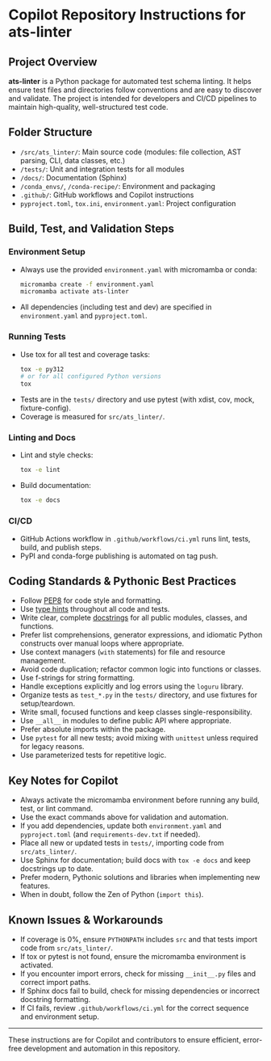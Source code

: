 # Copilot Repository Instructions for ats-linter

## Project Overview

**ats-linter** is a Python package for automated test schema linting. It helps ensure test files and directories follow conventions and are easy to discover and validate. The project is intended for developers and CI/CD pipelines to maintain high-quality, well-structured test code.

## Folder Structure

- `/src/ats_linter/`: Main source code (modules: file collection, AST parsing, CLI, data classes, etc.)
- `/tests/`: Unit and integration tests for all modules
- `/docs/`: Documentation (Sphinx)
- `/conda_envs/`, `/conda-recipe/`: Environment and packaging
- `.github/`: GitHub workflows and Copilot instructions
- `pyproject.toml`, `tox.ini`, `environment.yaml`: Project configuration

## Build, Test, and Validation Steps

### Environment Setup
- Always use the provided `environment.yaml` with micromamba or conda:
  ```sh
  micromamba create -f environment.yaml
  micromamba activate ats-linter
  ```
- All dependencies (including test and dev) are specified in `environment.yaml` and `pyproject.toml`.

### Running Tests
- Use tox for all test and coverage tasks:
  ```sh
  tox -e py312
  # or for all configured Python versions
  tox
  ```
- Tests are in the `tests/` directory and use pytest (with xdist, cov, mock, fixture-config).
- Coverage is measured for `src/ats_linter/`.

### Linting and Docs
- Lint and style checks:
  ```sh
  tox -e lint
  ```
- Build documentation:
  ```sh
  tox -e docs
  ```

### CI/CD
- GitHub Actions workflow in `.github/workflows/ci.yml` runs lint, tests, build, and publish steps.
- PyPI and conda-forge publishing is automated on tag push.


## Coding Standards & Pythonic Best Practices
- Follow [PEP8](https://peps.python.org/pep-0008/) for code style and formatting.
- Use [type hints](https://docs.python.org/3/library/typing.html) throughout all code and tests.
- Write clear, complete [docstrings](https://peps.python.org/pep-0257/) for all public modules, classes, and functions.
- Prefer list comprehensions, generator expressions, and idiomatic Python constructs over manual loops where appropriate.
- Use context managers (`with` statements) for file and resource management.
- Avoid code duplication; refactor common logic into functions or classes.
- Use f-strings for string formatting.
- Handle exceptions explicitly and log errors using the `loguru` library.
- Organize tests as `test_*.py` in the `tests/` directory, and use fixtures for setup/teardown.
- Write small, focused functions and keep classes single-responsibility.
- Use `__all__` in modules to define public API where appropriate.
- Prefer absolute imports within the package.
- Use `pytest` for all new tests; avoid mixing with `unittest` unless required for legacy reasons.
- Use parameterized tests for repetitive logic.


## Key Notes for Copilot
- Always activate the micromamba environment before running any build, test, or lint command.
- Use the exact commands above for validation and automation.
- If you add dependencies, update both `environment.yaml` and `pyproject.toml` (and `requirements-dev.txt` if needed).
- Place all new or updated tests in `tests/`, importing code from `src/ats_linter/`.
- Use Sphinx for documentation; build docs with `tox -e docs` and keep docstrings up to date.
- Prefer modern, Pythonic solutions and libraries when implementing new features.
- When in doubt, follow the Zen of Python (`import this`).


## Known Issues & Workarounds
- If coverage is 0%, ensure `PYTHONPATH` includes `src` and that tests import code from `src/ats_linter/`.
- If tox or pytest is not found, ensure the micromamba environment is activated.
- If you encounter import errors, check for missing `__init__.py` files and correct import paths.
- If Sphinx docs fail to build, check for missing dependencies or incorrect docstring formatting.
- If CI fails, review `.github/workflows/ci.yml` for the correct sequence and environment setup.

---

These instructions are for Copilot and contributors to ensure efficient, error-free development and automation in this repository.
